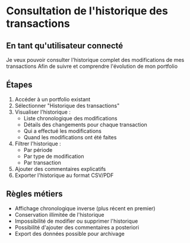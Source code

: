 # Consultation de l'historique des transactions

## En tant qu'utilisateur connecté
Je veux pouvoir consulter l'historique complet des modifications de mes transactions
Afin de suivre et comprendre l'évolution de mon portfolio

## Étapes
1. Accéder à un portfolio existant
2. Sélectionner "Historique des transactions"
3. Visualiser l'historique :
   - Liste chronologique des modifications
   - Détails des changements pour chaque transaction
   - Qui a effectué les modifications
   - Quand les modifications ont été faites
4. Filtrer l'historique :
   - Par période
   - Par type de modification
   - Par transaction
5. Ajouter des commentaires explicatifs
6. Exporter l'historique au format CSV/PDF

## Règles métiers
- Affichage chronologique inverse (plus récent en premier)
- Conservation illimitée de l'historique
- Impossibilité de modifier ou supprimer l'historique
- Possibilité d'ajouter des commentaires a posteriori
- Export des données possible pour archivage 